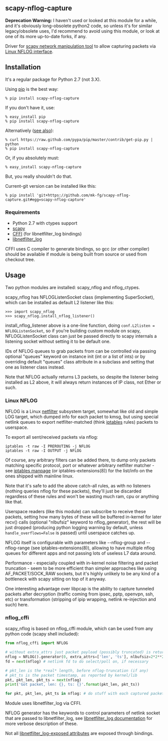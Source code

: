 scapy-nflog-capture
--------------------

**Deprecation Warning:**
I haven't used or looked at this module for a while,
and it's obviously long-obsolete python2 code, so unless it's for similar legacy/obsolete uses,
I'd recommend to avoid using this module, or look at one of its more up-to-date forks, if any.

Driver for [scapy network manipulation tool](http://www.secdev.org/projects/scapy/)
to allow capturing packets via
[Linux NFLOG interface](http://wiki.wireshark.org/CaptureSetup/NFLOG).



Installation
--------------------

It's a regular package for Python 2.7 (not 3.X).

Using [pip](http://pip-installer.org/) is the best way:

	% pip install scapy-nflog-capture

If you don't have it, use:

	% easy_install pip
	% pip install scapy-nflog-capture

Alternatively ([see
also](http://www.pip-installer.org/en/latest/installing.html)):

	% curl https://raw.github.com/pypa/pip/master/contrib/get-pip.py | python
	% pip install scapy-nflog-capture

Or, if you absolutely must:

	% easy_install scapy-nflog-capture

But, you really shouldn't do that.

Current-git version can be installed like this:

	% pip install 'git+https://github.com/mk-fg/scapy-nflog-capture.git#egg=scapy-nflog-capture'


### Requirements

* Python 2.7 with ctypes support
* [scapy](http://www.secdev.org/projects/scapy/)
* [CFFI](http://cffi.readthedocs.org) (for libnetfilter_log bindings)
* [libnetfilter_log](http://netfilter.org/projects/libnetfilter_log)

CFFI uses C compiler to generate bindings, so gcc (or other compiler) should be
available if module is being built from source or used from checkout tree.



Usage
--------------------

Two python modules are installed: scapy_nflog and nflog_ctypes.

scapy_nflog has NFLOGListenSocket class (implementing SuperSocket), which can be
installed as default L2 listener like this:

	>>> import scapy_nflog
	>>> scapy_nflog.install_nflog_listener()

install_nflog_listener above is a one-line function, doing `conf.L2listen =
NFLOGListenSocket`, so if you're building custom module on scapy,
NFLOGListenSocket class can just be passed directly to scapy internals a
listening socket without setting it to be default one.

IDs of NFLOG queues to grab packets from can be controlled via passing optional
"queues" keyword on instance init (int or a list of ints) or by overriding
default "queues" class attribute in a subclass and setting that one as listener
class instead.

Note that NFLOG actually returns L3 packets, so despite the listener being
installed as L2 above, it will always return instances of IP class, not Ether or
such.


### Linux NFLOG

NFLOG is a Linux [netfilter](http://www.netfilter.org/) subsystem target,
somewhat like old and simple LOG target, which dumped info for each packet to
kmsg, but using special netlink queues to export netfilter-matched (think
[iptables](http://www.netfilter.org/projects/iptables/index.html) rules) packets
to userspace.

To export all sent/received packets via nflog:

	iptables -t raw -I PREROUTING -j NFLOG
	iptables -t raw -I OUTPUT -j NFLOG

Of course, any arbitrary filters can be added there, to dump only packets
matching specific protocol, port or whatever arbitrary netfilter matcher - see
[iptables manpage](http://ipset.netfilter.org/iptables.man.html) (or
iptables-extensions(8)) for the list/info on the ones shipped with mainline
linux.

Note that it's safe to add the above catch-all rules, as with no listeners
(nothing queries nflog for these packets), they'll just be discarded regardless
of these rules and won't be wasting much ram, cpu or anything like that.

Userspace readers (like this module) can subscribe to receive these packets,
setting how many bytes of these will be buffered in-kernel for later recv()
calls (optional "nlbufsiz" keyword to nflog_generator), the rest will be just
dropped (producing python logging warning by default, unless
`handle_overflows=False` is passed) until userspace catches up.

NFLOG itself is configurable with parameters like --nflog-group and
--nflog-range (see iptables-extensions(8)), allowing to have multiple nflog
queues for different apps and not passing lots of useless L7 data around.

Performance - especially coupled with in-kernel noise filtering and packet
truncation - seem to be more efficient than simpler approaches like using
AF_PACKET/SOCK_RAW sockets, but it's highly unlikely to be any kind of a
bottleneck with scapy sitting on top of it anyway.

One interesting advantage over libpcap is the ability to capture tunneled
packets after decryption (traffic coming from ipsec, pptp, openvpn, ssh, etc) or
transformation (stripping of ipip wrapping, netlink re-injection and such) here.


### nflog_cffi

scapy_nflog is based on nflog_cffi module, which can be used from any python
code (scapy shell included):

```python
from nflog_cffi import NFLOG

# without extra_attrs just packet payload (possibly truncated) is returned
nflog = NFLOG().generator(0, extra_attrs=['len', 'ts'], nlbufsiz=2*2**20)
fd = next(nflog) # netlink fd to do select/poll on, if necessary

# pkt_len is the *real* length, before nflog-truncation (if any)
# pkt_ts is the packet timestamp, as reported by kernel/lib
pkt, pkt_len, pkt_ts = next(nflog)
print('Got packet, len: {}, ts: {}'.format(pkt_len, pkt_ts))

for pkt, pkt_len, pkt_ts in nflog: # do stuff with each captured packet
```

Module uses libnetfilter_log via CFFI.

NFLOG generator has the keywords to control parameters of netlink socket that
are passed to libnetfilter_log, see [libnetfilter_log
documentation](http://www.netfilter.org/projects/libnetfilter_log/doxygen/group__Log.html)
for more verbose description of these.

Not all [libnetfilter_log-exposed
attributes](http://www.netfilter.org/projects/libnetfilter_log/doxygen/group__Parsing.html)
are exposed through bindings.
